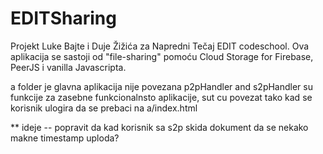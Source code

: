 # EDITSharing
Projekt Luke Bajte i Duje Žižića za Napredni Tečaj EDIT codeschool. Ova aplikacija se sastoji od "file-sharing" pomoću Cloud Storage for Firebase, PeerJS i vanilla Javascripta.

a folder je glavna aplikacija nije povezana p2pHandler and s2pHandler su funkcije za zasebne funkcionalnsto aplikacije, sut cu povezat tako kad se korisnik ulogira da se prebaci na a/index.html

** ideje
-- popravit da kad korisnik sa s2p skida dokument da se nekako makne timestamp uploda?